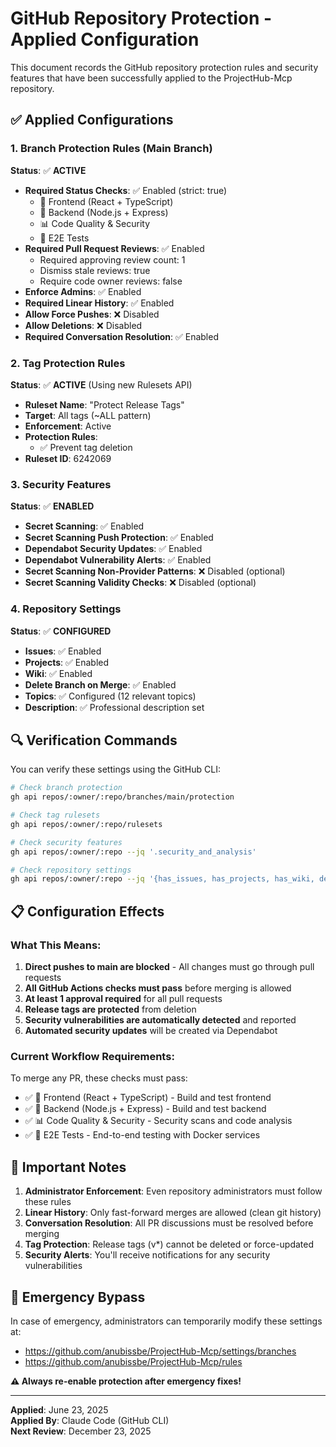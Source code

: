 # GitHub Repository Protection - Applied Configuration

This document records the GitHub repository protection rules and security features that have been successfully applied to the ProjectHub-Mcp repository.

## ✅ Applied Configurations

### 1. Branch Protection Rules (Main Branch)
**Status**: ✅ **ACTIVE**

- **Required Status Checks**: ✅ Enabled (strict: true)
  - 🎨 Frontend (React + TypeScript)
  - 🔧 Backend (Node.js + Express)
  - 📊 Code Quality & Security
  - 🧪 E2E Tests
- **Required Pull Request Reviews**: ✅ Enabled
  - Required approving review count: 1
  - Dismiss stale reviews: true
  - Require code owner reviews: false
- **Enforce Admins**: ✅ Enabled
- **Required Linear History**: ✅ Enabled
- **Allow Force Pushes**: ❌ Disabled
- **Allow Deletions**: ❌ Disabled
- **Required Conversation Resolution**: ✅ Enabled

### 2. Tag Protection Rules
**Status**: ✅ **ACTIVE** (Using new Rulesets API)

- **Ruleset Name**: "Protect Release Tags"
- **Target**: All tags (~ALL pattern)
- **Enforcement**: Active
- **Protection Rules**:
  - ✅ Prevent tag deletion
- **Ruleset ID**: 6242069

### 3. Security Features
**Status**: ✅ **ENABLED**

- **Secret Scanning**: ✅ Enabled
- **Secret Scanning Push Protection**: ✅ Enabled
- **Dependabot Security Updates**: ✅ Enabled
- **Dependabot Vulnerability Alerts**: ✅ Enabled
- **Secret Scanning Non-Provider Patterns**: ❌ Disabled (optional)
- **Secret Scanning Validity Checks**: ❌ Disabled (optional)

### 4. Repository Settings
**Status**: ✅ **CONFIGURED**

- **Issues**: ✅ Enabled
- **Projects**: ✅ Enabled
- **Wiki**: ✅ Enabled
- **Delete Branch on Merge**: ✅ Enabled
- **Topics**: ✅ Configured (12 relevant topics)
- **Description**: ✅ Professional description set

## 🔍 Verification Commands

You can verify these settings using the GitHub CLI:

```bash
# Check branch protection
gh api repos/:owner/:repo/branches/main/protection

# Check tag rulesets
gh api repos/:owner/:repo/rulesets

# Check security features
gh api repos/:owner/:repo --jq '.security_and_analysis'

# Check repository settings
gh api repos/:owner/:repo --jq '{has_issues, has_projects, has_wiki, delete_branch_on_merge}'
```

## 📋 Configuration Effects

### What This Means:
1. **Direct pushes to main are blocked** - All changes must go through pull requests
2. **All GitHub Actions checks must pass** before merging is allowed
3. **At least 1 approval required** for all pull requests
4. **Release tags are protected** from deletion
5. **Security vulnerabilities are automatically detected** and reported
6. **Automated security updates** will be created via Dependabot

### Current Workflow Requirements:
To merge any PR, these checks must pass:
- ✅ 🎨 Frontend (React + TypeScript) - Build and test frontend
- ✅ 🔧 Backend (Node.js + Express) - Build and test backend  
- ✅ 📊 Code Quality & Security - Security scans and code analysis
- ✅ 🧪 E2E Tests - End-to-end testing with Docker services

## 🚨 Important Notes

1. **Administrator Enforcement**: Even repository administrators must follow these rules
2. **Linear History**: Only fast-forward merges are allowed (clean git history)
3. **Conversation Resolution**: All PR discussions must be resolved before merging
4. **Tag Protection**: Release tags (v*) cannot be deleted or force-updated
5. **Security Alerts**: You'll receive notifications for any security vulnerabilities

## 🔧 Emergency Bypass

In case of emergency, administrators can temporarily modify these settings at:
- https://github.com/anubissbe/ProjectHub-Mcp/settings/branches
- https://github.com/anubissbe/ProjectHub-Mcp/rules

**⚠️ Always re-enable protection after emergency fixes!**

---

**Applied**: June 23, 2025  
**Applied By**: Claude Code (GitHub CLI)  
**Next Review**: December 23, 2025